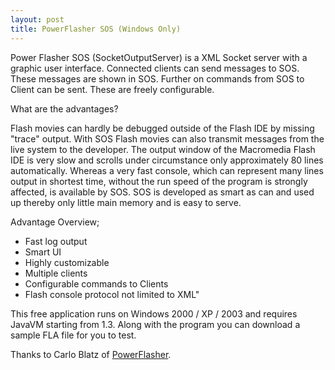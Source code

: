 ```yaml
---
layout: post
title: PowerFlasher SOS (Windows Only)
---
```


Power Flasher SOS (SocketOutputServer) is a XML Socket server with a graphic user interface. Connected clients can send messages to SOS. These messages are shown in SOS. Further on commands from SOS to Client can be sent. These are freely configurable.

What are the advantages?

Flash movies can hardly be debugged outside of the Flash IDE by missing "trace" output. With SOS Flash movies can also transmit messages from the live system to the developer. The output window of the Macromedia Flash IDE is very slow and scrolls under circumstance only approximately 80 lines automatically. Whereas a very fast console, which can represent many lines output in shortest time, without the run speed of the program is strongly affected, is available by SOS. SOS is developed as smart as can and used up thereby only little main memory and is easy to serve.

Advantage Overview;

- Fast log output
- Smart UI
- Highly customizable
- Multiple clients
- Configurable commands to Clients
- Flash console protocol not limited to XML"

This free application runs on Windows 2000 / XP / 2003 and requires JavaVM starting from 1.3.
Along with the program you can download a sample FLA file for you to test.

Thanks to Carlo Blatz of [PowerFlasher](http://www.powerflasher.de/).